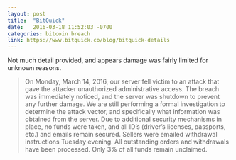 ```yaml
---
layout: post
title:  "BitQuick"
date:   2016-03-18 11:52:03 -0700
categories: bitcoin breach
link: https://www.bitquick.co/blog/bitquick-details
---
```

Not much detail provided, and appears damage was fairly limited for unknown reasons.

> On Monday, March 14, 2016, our server fell victim to an attack that gave the attacker unauthorized administrative access. The breach was immediately noticed, and the server was shutdown to prevent any further damage. We are still performing a formal investigation to determine the attack vector, and specifically what information was obtained from the server. Due to additional security mechanisms in place, no funds were taken, and all ID’s (driver’s licenses, passports, etc.) and emails remain secured. Sellers were emailed withdrawal instructions Tuesday evening. All outstanding orders and withdrawals have been processed. Only 3% of all funds remain unclaimed.
